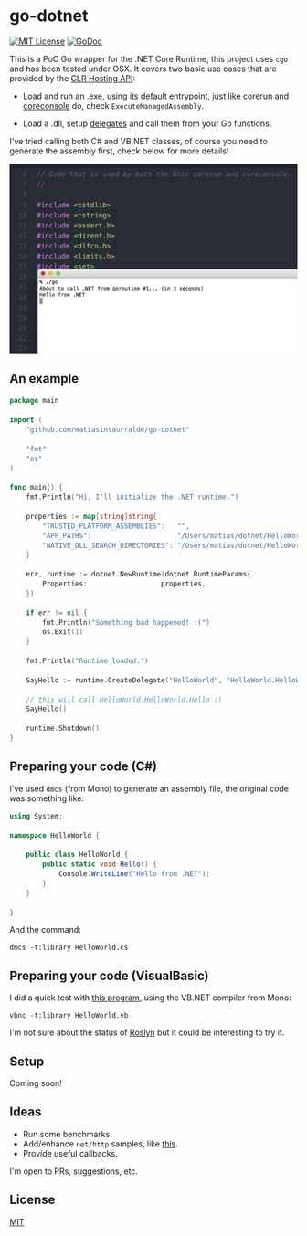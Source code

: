 # go-dotnet

[![MIT License][license-image]][license-url]
[![GoDoc](https://godoc.org/github.com/matiasinsaurralde/go-dotnet?status.svg)](https://godoc.org/github.com/matiasinsaurralde/go-dotnet)

This is a PoC Go wrapper for the .NET Core Runtime, this project uses ```cgo``` and has been tested under OSX. It covers two basic use cases that are provided by the [CLR Hosting API](https://blogs.msdn.microsoft.com/msdnforum/2010/07/09/use-clr4-hosting-api-to-invoke-net-assembly-from-native-c/):

* Load and run an .exe, using its default entrypoint, just like [corerun](https://github.com/dotnet/coreclr/blob/master/src/coreclr/hosts/unixcorerun/corerun.cpp) and [coreconsole](https://github.com/dotnet/coreclr/blob/master/src/coreclr/hosts/unixcoreconsole/coreconsole.cpp) do, check ```ExecuteManagedAssembly```.

* Load a .dll, setup [delegates](http://www.fancy-development.net/hosting-net-core-clr-in-your-own-process) and call them from your Go functions.

I've tried calling both C# and VB.NET classes, of course you need to generate the assembly first, check below for more details!

![Capture][capture]


## An example

```go
package main

import (
	"github.com/matiasinsaurralde/go-dotnet"

	"fmt"
	"os"
)

func main() {
	fmt.Println("Hi, I'll initialize the .NET runtime.")

	properties := map[string]string{
		"TRUSTED_PLATFORM_ASSEMBLIES":   "",
        "APP_PATHS":                     "/Users/matias/dotnet/HelloWorld",
        "NATIVE_DLL_SEARCH_DIRECTORIES": "/Users/matias/dotnet/HelloWorld:/usr/local/share/dotnet/shared/Microsoft.NETCore.App/1.0.0",
	}

	err, runtime := dotnet.NewRuntime(dotnet.RuntimeParams{
		Properties:                  properties,
	})

	if err != nil {
		fmt.Println("Something bad happened! :(")
		os.Exit(1)
	}

	fmt.Println("Runtime loaded.")

	SayHello := runtime.CreateDelegate("HelloWorld", "HelloWorld.HelloWorld", "Hello")

    // this will call HelloWorld.HelloWorld.Hello :)
	SayHello()

	runtime.Shutdown()
}
```

## Preparing your code (C#)

I've used ```dmcs``` (from Mono) to generate an assembly file, the original code was something like:

```c#
using System;

namespace HelloWorld {

	public class HelloWorld {
    	public static void Hello() {
      		Console.WriteLine("Hello from .NET");
    	}
	}

}
```

And the command:

```
dmcs -t:library HelloWorld.cs
```

## Preparing your code (VisualBasic)

I did a quick test with [this program](https://github.com/matiasinsaurralde/go-dotnet/blob/master/examples/HelloWorld.vb), using the VB.NET compiler from Mono:

```
vbnc -t:library HelloWorld.vb
```

I'm not sure about the status of [Roslyn](https://github.com/dotnet/roslyn) but it could be interesting to try it.

## Setup

Coming soon!

## Ideas

* Run some benchmarks.
* Add/enhance ```net/http``` samples, like [this](https://github.com/matiasinsaurralde/go-dotnet/blob/master/examples/http.go).
* Provide useful callbacks.

I'm open to PRs, suggestions, etc.

## License

[MIT](LICENSE)

[license-url]: LICENSE

[license-image]: http://img.shields.io/badge/license-MIT-blue.svg?style=flat

[capture]: capture.png

